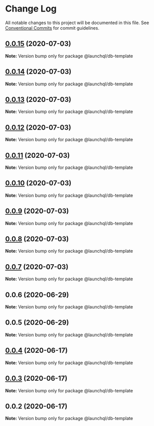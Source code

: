 # Change Log

All notable changes to this project will be documented in this file.
See [Conventional Commits](https://conventionalcommits.org) for commit guidelines.

## [0.0.15](https://github.com/launchql/launchql-db/compare/@launchql/db-template@0.0.14...@launchql/db-template@0.0.15) (2020-07-03)

**Note:** Version bump only for package @launchql/db-template





## [0.0.14](https://github.com/launchql/launchql-db/compare/@launchql/db-template@0.0.13...@launchql/db-template@0.0.14) (2020-07-03)

**Note:** Version bump only for package @launchql/db-template





## [0.0.13](https://github.com/launchql/launchql-db/compare/@launchql/db-template@0.0.12...@launchql/db-template@0.0.13) (2020-07-03)

**Note:** Version bump only for package @launchql/db-template





## [0.0.12](https://github.com/launchql/launchql-db/compare/@launchql/db-template@0.0.11...@launchql/db-template@0.0.12) (2020-07-03)

**Note:** Version bump only for package @launchql/db-template





## [0.0.11](https://github.com/launchql/launchql-db/compare/@launchql/db-template@0.0.10...@launchql/db-template@0.0.11) (2020-07-03)

**Note:** Version bump only for package @launchql/db-template





## [0.0.10](https://github.com/launchql/launchql-db/compare/@launchql/db-template@0.0.9...@launchql/db-template@0.0.10) (2020-07-03)

**Note:** Version bump only for package @launchql/db-template





## [0.0.9](https://github.com/launchql/launchql-db/compare/@launchql/db-template@0.0.8...@launchql/db-template@0.0.9) (2020-07-03)

**Note:** Version bump only for package @launchql/db-template





## [0.0.8](https://github.com/launchql/launchql-db/compare/@launchql/db-template@0.0.7...@launchql/db-template@0.0.8) (2020-07-03)

**Note:** Version bump only for package @launchql/db-template





## [0.0.7](https://github.com/launchql/launchql-db/compare/@launchql/db-template@0.0.6...@launchql/db-template@0.0.7) (2020-07-03)

**Note:** Version bump only for package @launchql/db-template





## 0.0.6 (2020-06-29)

**Note:** Version bump only for package @launchql/db-template





## 0.0.5 (2020-06-29)

**Note:** Version bump only for package @launchql/db-template





## [0.0.4](https://github.com/launchql/launchql-db/compare/@launchql/db-template@0.0.3...@launchql/db-template@0.0.4) (2020-06-17)

**Note:** Version bump only for package @launchql/db-template





## [0.0.3](https://github.com/launchql/launchql-db/compare/@launchql/db-template@0.0.2...@launchql/db-template@0.0.3) (2020-06-17)

**Note:** Version bump only for package @launchql/db-template





## 0.0.2 (2020-06-17)

**Note:** Version bump only for package @launchql/db-template

